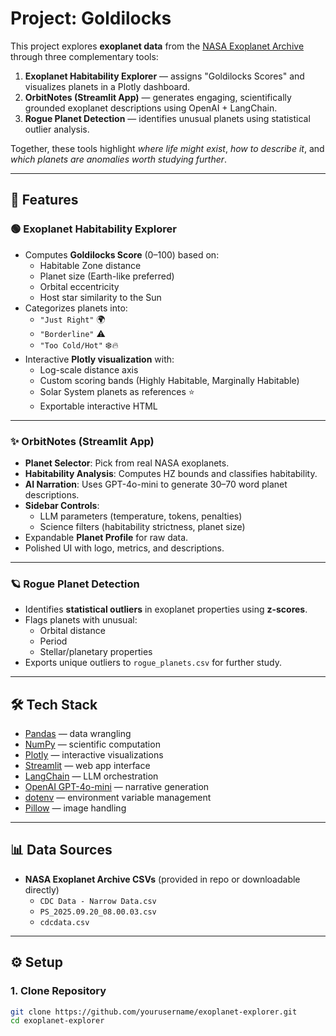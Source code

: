 # Project: Goldilocks

This project explores **exoplanet data** from the [NASA Exoplanet Archive](https://exoplanetarchive.ipac.caltech.edu/) through three complementary tools:  

1. **Exoplanet Habitability Explorer** — assigns "Goldilocks Scores" and visualizes planets in a Plotly dashboard.  
2. **OrbitNotes (Streamlit App)** — generates engaging, scientifically grounded exoplanet descriptions using OpenAI + LangChain.  
3. **Rogue Planet Detection** — identifies unusual planets using statistical outlier analysis.  

Together, these tools highlight *where life might exist*, *how to describe it*, and *which planets are anomalies worth studying further*.  

---

## 🚀 Features

### 🟢 Exoplanet Habitability Explorer
- Computes **Goldilocks Score** (0–100) based on:
  - Habitable Zone distance  
  - Planet size (Earth-like preferred)  
  - Orbital eccentricity  
  - Host star similarity to the Sun  
- Categorizes planets into:
  - `"Just Right"` 🌍
  - `"Borderline"` ⚠️
  - `"Too Cold/Hot"` ❄️🔥  
- Interactive **Plotly visualization** with:
  - Log-scale distance axis  
  - Custom scoring bands (Highly Habitable, Marginally Habitable)  
  - Solar System planets as references ⭐  
  - Exportable interactive HTML  

---

### ✨ OrbitNotes (Streamlit App)
- **Planet Selector**: Pick from real NASA exoplanets.  
- **Habitability Analysis**: Computes HZ bounds and classifies habitability.  
- **AI Narration**: Uses GPT-4o-mini to generate 30–70 word planet descriptions.  
- **Sidebar Controls**:
  - LLM parameters (temperature, tokens, penalties)  
  - Science filters (habitability strictness, planet size)  
- Expandable **Planet Profile** for raw data.  
- Polished UI with logo, metrics, and descriptions.  

---

### 🪐 Rogue Planet Detection
- Identifies **statistical outliers** in exoplanet properties using **z-scores**.  
- Flags planets with unusual:
  - Orbital distance  
  - Period  
  - Stellar/planetary properties  
- Exports unique outliers to `rogue_planets.csv` for further study.  

---

## 🛠️ Tech Stack

- [Pandas](https://pandas.pydata.org/) — data wrangling  
- [NumPy](https://numpy.org/) — scientific computation  
- [Plotly](https://plotly.com/python/) — interactive visualizations  
- [Streamlit](https://streamlit.io/) — web app interface  
- [LangChain](https://langchain.com/) — LLM orchestration  
- [OpenAI GPT-4o-mini](https://openai.com/research/gpt-4o) — narrative generation  
- [dotenv](https://pypi.org/project/python-dotenv/) — environment variable management  
- [Pillow](https://python-pillow.org/) — image handling  

---

## 📊 Data Sources

- **NASA Exoplanet Archive CSVs** (provided in repo or downloadable directly)  
  - `CDC Data - Narrow Data.csv`  
  - `PS_2025.09.20_08.00.03.csv`  
  - `cdcdata.csv`  

---

## ⚙️ Setup

### 1. Clone Repository
```bash
git clone https://github.com/yourusername/exoplanet-explorer.git
cd exoplanet-explorer
